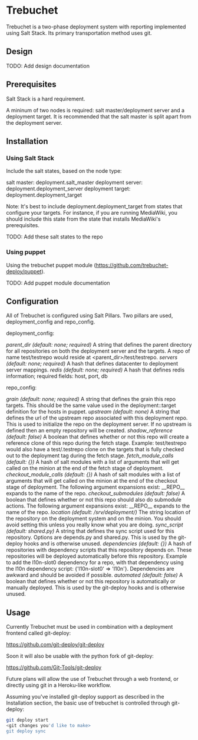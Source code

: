 Trebuchet
=========

Trebuchet is a two-phase deployment system with reporting implemented using Salt Stack. Its primary transportation method uses git.

Design
------

TODO: Add design documentation

Prerequisites
-------------

Salt Stack is a hard requirement.

A mininum of two nodes is required: salt master/deployment server and a deployment target. It is recommended that the salt master is split apart from the deployment server.

Installation
------------

### Using Salt Stack ###

Include the salt states, based on the node type:

salt master: deployment.salt\_master
deployment server: deployment.deployment\_server
deployment target: deployment.deployment\_target

Note: It's best to include deployment.deployment\_target from states that configure your targets. For instance, if you are running MediaWiki, you should include this state from the state that installs MediaWiki's prerequisites.

TODO: Add these salt states to the repo

### Using puppet ###

Using the trebuchet puppet module (https://github.com/trebuchet-deploy/puppet).

TODO: Add puppet module documentation

Configuration
-------------

All of Trebuchet is configured using Salt Pillars. Two pillars are used, deployment\_config and repo\_config.

deployment\_config:

*parent\_dir (default: none; required)*
    A string that defines the parent directory for all repositories on both the deployment server and the targets. A repo of name test/testrepo would reside at <parent_dir>/test/testrepo.
*servers (default: none; required)*
    A hash that defines datacenter to deployment server mappings.
*redis (default: none; required)*
    A hash that defines redis information; required fields: host, port, db

repo\_config:

*grain (default: none; required)*
    A string that defines the grain this repo targets. This should be the same value used in the deployment::target definition for the hosts in puppet. 
*upstream (default: none)*
    A string that defines the url of the upstream repo associated with this deployment repo. This is used to initialize the repo on the deployment server. If no upstream is defined then an empty repository will be created. 
*shadow\_reference (default: false)*
    A boolean that defines whether or not this repo will create a reference clone of this repo during the fetch stage. Example: test/testrepo would also have a test/.testrepo clone on the targets that is fully checked out to the deployment tag during the fetch stage. 
*fetch\_module\_calls (default: {})*
    A hash of salt modules with a list of arguments that will get called on the minion at the end of the fetch stage of deployment. 
*checkout\_module\_calls (default: {})*
    A hash of salt modules with a list of arguments that will get called on the minion at the end of the checkout stage of deployment. The following argument expansions exist: \_\_REPO\_\_ expands to the name of the repo. 
*checkout\_submodules (default: false)*
    A boolean that defines whether or not this repo should also do submodule actions. The following argument expansions exist: \_\_REPO\_\_ expands to the name of the repo. 
*location (default: /srv/deployment/<repo-name>)*
    The string location of the repository on the deployment system and on the minion. You should avoid setting this unless you really know what you are doing.
*sync\_script (default: shared.py)*
    A string that defines the sync script used for this repository. Options are depends.py and shared.py. This is used by the git-deploy hooks and is otherwise unused.
*dependencies (default: {})*
    A hash of repositories with dependency scripts that this repository depends on. These repositories will be deployed automatically before this repository. Example to add the l10n-slot0 dependency for a repo, with that dependency using the l10n dependency script: {'l10n-slot0' => 'l10n'}. Dependencies are awkward and should be avoided if possible. 
*automated (default: false)*
    A boolean that defines whether or not this repository is automatically or manually deployed. This is used by the git-deploy hooks and is otherwise unused.

Usage
-----

Currently Trebuchet must be used in combination with a deployment frontend called git-deploy:

  https://github.com/git-deploy/git-deploy

Soon it will also be usable with the python fork of git-deploy:

  https://github.com/Git-Tools/git-deploy

Future plans will allow the use of Trebuchet through a web frontend, or directly using git in a Heroku-like workflow.

Assuming you've installed git-deploy support as described in the Installation section, the basic use of trebuchet is controlled through git-deploy:

```bash
git deploy start
<git changes you'd like to make>
git deploy sync
```
